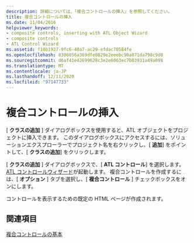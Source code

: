 ```yaml
---
description: 詳細については、「複合コントロールの挿入」を参照してください。
title: 複合コントロールの挿入
ms.date: 11/04/2016
helpviewer_keywords:
- composite controls, inserting with ATL Object Wizard
- composite controls
- ATL Control Wizard
ms.assetid: f10b1927-9fc6-40a7-ac29-efdac70584fe
ms.openlocfilehash: 8306056a369dfe0829e2eeebc90a871da798c9d0
ms.sourcegitcommit: d6af41e42699628c3e2e6063ec7b03931a49a098
ms.translationtype: MT
ms.contentlocale: ja-JP
ms.lasthandoff: 12/11/2020
ms.locfileid: "97147733"
---
```

# <a name="inserting-a-composite-control"></a>複合コントロールの挿入

[ **クラスの追加** ] ダイアログボックスを使用すると、ATL オブジェクトをプロジェクトに挿入できます。 このダイアログボックスにアクセスするには、ソリューションエクスプローラーでプロジェクト名を右クリックし、[ **追加**] をポイントして、[ **クラスの追加**] をクリックします。

[ **クラスの追加** ] ダイアログボックスで、[ **ATL コントロール**] を選択します。 [ATL コントロールウィザード](../atl/reference/atl-control-wizard.md)が起動します。 複合コントロールを作成するには、[ **オプション** ] タブを選択し、[ **複合コントロール** ] チェックボックスをオンにします。

コントロールを表示するための既定の HTML ページが作成されます。

## <a name="see-also"></a>関連項目

[複合コントロールの基本](../atl/atl-composite-control-fundamentals.md)
